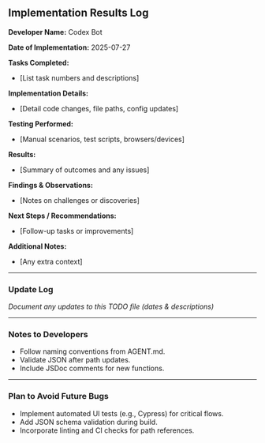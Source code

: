 ## Implementation Results Log

**Developer Name:**
Codex Bot

**Date of Implementation:**
2025-07-27

**Tasks Completed:**
- [List task numbers and descriptions]

**Implementation Details:**
- [Detail code changes, file paths, config updates]

**Testing Performed:**
- [Manual scenarios, test scripts, browsers/devices]

**Results:**
- [Summary of outcomes and any issues]

**Findings & Observations:**
- [Notes on challenges or discoveries]

**Next Steps / Recommendations:**
- [Follow-up tasks or improvements]

**Additional Notes:**
- [Any extra context]

---

### Update Log
*Document any updates to this TODO file (dates & descriptions)*

---

### Notes to Developers
- Follow naming conventions from AGENT.md.  
- Validate JSON after path updates.  
- Include JSDoc comments for new functions.

---

### Plan to Avoid Future Bugs
- Implement automated UI tests (e.g., Cypress) for critical flows.  
- Add JSON schema validation during build.  
- Incorporate linting and CI checks for path references.
